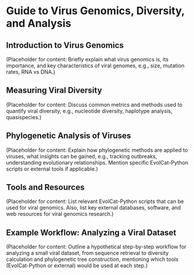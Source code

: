# Guide to Virus Genomics, Diversity, and Analysis

## Introduction to Virus Genomics
(Placeholder for content: Briefly explain what virus genomics is, its importance, and key characteristics of viral genomes, e.g., size, mutation rates, RNA vs DNA.)

## Measuring Viral Diversity
(Placeholder for content: Discuss common metrics and methods used to quantify viral diversity, e.g., nucleotide diversity, haplotype analysis, quasispecies.)

## Phylogenetic Analysis of Viruses
(Placeholder for content: Explain how phylogenetic methods are applied to viruses, what insights can be gained, e.g., tracking outbreaks, understanding evolutionary relationships. Mention specific EvolCat-Python scripts or external tools if applicable.)

## Tools and Resources
(Placeholder for content: List relevant EvolCat-Python scripts that can be used for viral genomics. Also, list key external databases, software, and web resources for viral genomics research.)

## Example Workflow: Analyzing a Viral Dataset
(Placeholder for content: Outline a hypothetical step-by-step workflow for analyzing a small viral dataset, from sequence retrieval to diversity calculation and phylogenetic tree construction, mentioning which tools (EvolCat-Python or external) would be used at each step.)
